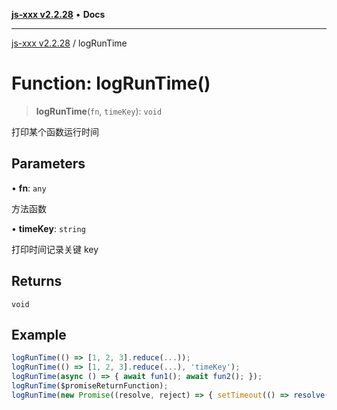 [**js-xxx v2.2.28**](../README.md) • **Docs**

***

[js-xxx v2.2.28](../README.md) / logRunTime

# Function: logRunTime()

> **logRunTime**(`fn`, `timeKey`): `void`

打印某个函数运行时间

## Parameters

• **fn**: `any`

方法函数

• **timeKey**: `string`

打印时间记录关键 key

## Returns

`void`

## Example

```ts
logRunTime(() => [1, 2, 3].reduce(...));
logRunTime(() => [1, 2, 3].reduce(...), 'timeKey');
logRunTime(async () => { await fun1(); await fun2(); });
logRunTime($promiseReturnFunction);
logRunTime(new Promise((resolve, reject) => { setTimeout(() => resolve('test'), 1000) }));
```
